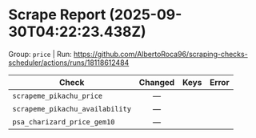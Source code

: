 # Scrape Report (2025-09-30T04:22:23.438Z)

Group: `price`  |  Run: https://github.com/AlbertoRoca96/scraping-checks-scheduler/actions/runs/18118612484

| Check | Changed | Keys | Error |
|---|:---:|:--|:--|
| `scrapeme_pikachu_price` | — |  |  |
| `scrapeme_pikachu_availability` | — |  |  |
| `psa_charizard_price_gem10` | — |  |  |
